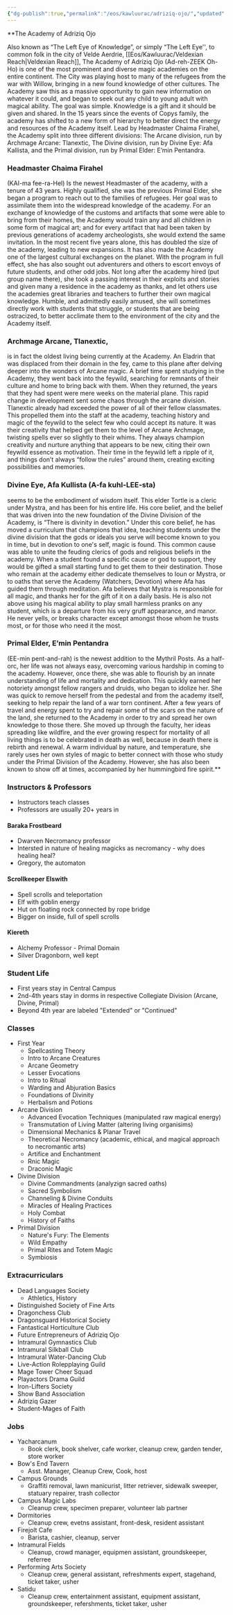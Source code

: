 ```yaml
---
{"dg-publish":true,"permalink":"/eos/kawluurac/adriziq-ojo/","updated":"2024-12-24T20:15:29.559-06:00"}
---
```


**The Academy of Adriziq Ojo

Also known as “The Left Eye of Knowledge”, or simply “The Left Eye'', to common folk in the city of Velde Aerdrie, [[Eos/Kawluurac/Veldexian Reach\|Veldexian Reach]], The Academy of Adriziq Ojo (Ad-reh-ZEEK Oh-Ho) is one of the most prominent and diverse magic academies on the entire continent. The City was playing host to many of the refugees from the war with Willow, bringing in a new found knowledge of other cultures. The Academy saw this as a massive opportunity to gain new information on whatever it could, and began to seek out any child to young adult with magical ability. The goal was simple. Knowledge is a gift and it should be given and shared. In the 15 years since the events of Copys family, the academy has shifted to a new form of hierarchy to better direct the energy and resources of the Academy itself. Lead by Headmaster Chaima Firahel, the Academy split into three different divisions: The Arcane division, run by Archmage Arcane: Tlanextic, The Divine division, run by Divine Eye: Afa Kallista, and the Primal division, run by Primal Elder: E’min Pentandra.

### Headmaster Chaima Firahel 
(KAI-ma fee-ra-Hel) Is the newest Headmaster of the academy, with a tenure of 43 years. Highly qualified, she was the previous Primal Elder, she began a program to reach out to the families of refugees. Her goal was to assimilate them into the widespread knowledge of the academy. For an exchange of knowledge of the customs and artifacts that some were able to bring from their homes, the Academy would train any and all children in some form of magical art; and for every artifact that had been taken by previous generations of academy archeologists, she would extend the same invitation. In the most recent five years alone, this has doubled the size of the academy, leading to new expansions. It has also made the Academy one of the largest cultural exchanges on the planet. With the program in full effect, she has also sought out adventurers and others to escort envoys of future students, and other odd jobs. Not long after the academy hired (put group name there), she took a passing interest in their exploits and stories and given many a residence in the academy as thanks, and let others use the academies great libraries and teachers to further their own magical knowledge. Humble, and admittedly easily amused, she will sometimes directly work with students that struggle, or students that are being ostracized, to better acclimate them to the environment of the city and the Academy itself. 

### Archmage Arcane, Tlanextic,
is in fact the oldest living being currently at the Academy. An Eladrin that was displaced from their domain in the fey, came to this plane after delving deeper into the wonders of Arcane magic. A brief time spent studying in the Academy, they went back into the feywild, searching for remnants of their culture and home to bring back with them. When they returned, the years that they had spent were mere weeks on the material plane. This rapid change in development sent some chaos through the arcane division. Tlanextic already had exceeded the power of all of their fellow classmates. This propelled them into the staff at the academy, teaching history and magic of the feywild to the select few who could accept its nature. It was their creativity that helped get them to the level of Arcane Archmage, twisting spells ever so slightly to their whims. They always champion creativity and nurture anything that appears to be new, citing their own feywild essence as motivation. Their time in the feywild left a ripple of it, and things don’t always “follow the rules” around them, creating exciting possibilities and memories. 

### Divine Eye, Afa Kullista (A-fa kuhl-LEE-sta) 
seems to be the embodiment of wisdom itself. This elder Tortle is a cleric under Mystra, and has been for his entire life. His core belief, and the belief that was driven into the new foundation of the Divine Division of the Academy, is “There is divinity in devotion.” Under this core belief, he has moved a curriculum that champions that idea, teaching students under the divine division that the gods or ideals you serve will become known to you in time, but in devotion to one's self, magic is found. This common cause was able to unite the feuding clerics of gods and religious beliefs in the academy. When a student found a specific cause or god to support, they would be gifted a small starting fund to get them to their destination. Those who remain at the academy either dedicate themselves to Ioun or Mystra, or to oaths that serve the Academy (Watchers, Devotion) where Afa has guided them through meditation. Afa believes that Mystra is responsible for all magic, and thanks her for the gift of it on a daily basis. He is also not above using his magical ability to play small harmless pranks on any student, which is a departure from his very gruff appearance, and manor. He never yells, or breaks character except amongst those whom he trusts most, or for those who need it the most. 

### Primal Elder, E’min Pentandra 
(EE-min pent-and-rah) is the newest addition to the Mythril Posts. As a half-orc, her life was not always easy, overcoming various hardship in coming to the academy. However, once there, she was able to flourish by an innate understanding of life and mortality and dedication. This quickly earned her notoriety amongst fellow rangers and druids, who began to idolize her. She was quick to remove herself from the pedestal and from the academy itself, seeking to help repair the land of a war torn continent. After a few years of travel and energy spent to try and repair some of the scars on the nature of the land, she returned to the Academy in order to try and spread her own knowledge to those there. She moved up through the faculty, her ideas spreading like wildfire, and the ever growing respect for mortality of all living things is to be celebrated in death as well, because in death there is rebirth and renewal. A warm individual by nature, and temperature, she rarely uses her own styles of magic to better connect with those who study under the Primal Division of the Academy. However, she has also been known to show off at times, accompanied by her hummingbird fire spirit.**

### Instructors & Professors
- Instructors teach classes
- Professors are usually 20+ years in

#### Baraka Frostbeard
- Dwarven Necromancy professor
- Intersted in nature of healing magicks as necromancy - why does healing heal?
- Gregory, the automaton
#### Scrollkeeper Elswith
- Spell scrolls and teleportation
- Elf with goblin energy
- Hut on floating rock connected by rope bridge
- Bigger on inside, full of spell scrolls
#### Kiereth
- Alchemy Professor - Primal Domain
- Silver Dragonborn, well kept
### Student Life
- First years stay in Central Campus
- 2nd-4th years stay in dorms in respective Collegiate Division (Arcane, Divine, Primal)
- Beyond 4th year are labeled "Extended" or "Continued"

### Classes

- First Year
	- Spellcasting Theory
	- Intro to Arcane Creatures
	- Arcane Geometry
	- Lesser Evocations
	- Intro to Ritual
	- Warding and Abjuration Basics
	- Foundations of Divinity
	- Herbalism and Potions
- Arcane Division
	- Advanced Evocation Techniques (manipulated raw magical energy)
	- Transmutation of Living Matter (altering living organisims)
	- Dimensional Mechanics & Planar Travel
	- Theoretical Necromancy (academic, ethical, and magical approach to necromantic arts)
	- Artifice and Enchantment
	- Rnic Magic
	- Draconic Magic
- Divine Division
	- Divine Commandments (analyzign sacred oaths)
	- Sacred Symbolism
	- Channeling & Divine Conduits
	- Miracles of Healing Practices
	- Holy Combat
	- History of Faiths
- Primal Division
	- Nature's Fury: The Elements
	- Wild Empathy
	- Primal Rites and Totem Magic
	- Symbiosis
### Extracurriculars
- Dead Languages Society
	- Athletics, History
- Distinguished Society of Fine Arts
- Dragonchess Club
- Dragonsguard Historical Society
- Fantastical Horticulture Club
- Future Entrepreneurs of Adriziq Ojo
- Intramural Gymnastics Club
- Intramural Silkball Club
- Intramural Water-Dancing Club
- Live-Action Rolepplaying Guild
- Mage Tower Cheer Squad
- Playactors Drama Guild
- Iron-Lifters Society
- Show Band Association
- Adriziq Gazer
- Student-Mages of Faith

### Jobs
- Yacharcanum
	- Book clerk, book shelver, cafe worker, cleanup crew, garden tender, store worker
- Bow's End Tavern
	- Asst. Manager, Cleanup Crew, Cook, host
- Campus Grounds
	- Graffiti removal, lawn manicurist, litter retriever, sidewalk sweeper, statuary repairer, trash collector
- Campus Magic Labs
	- Cleanup crew, specimen preparer, volunteer lab partner
- Dormitories
	- Cleanup crew, evetns assistant, front-desk, resident assistant
- Firejolt Cafe
	- Barista, cashier, cleanup, server
- Intramural Fields
	- Cleanup, crowd manager, equipmen assistant, groundskeeper, referree
- Performing Arts Society
	- Cleanup crew, general assistant, refreshments expert, stagehand, ticket taker, usher
- Satidu
	- Cleanup crew, entertainment assistant, equipment assistant, groundskeeper, refershments, ticket taker, usher